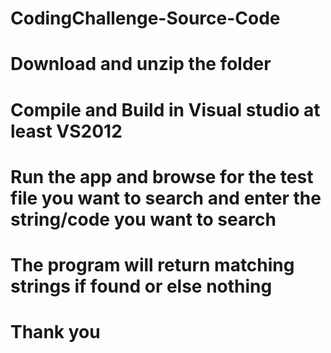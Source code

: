 # CodingChallenge-Source-Code
# Download and unzip the folder
# Compile and Build in Visual studio at least VS2012
# Run the app and browse for the test file you want to search and enter the string/code you want to search 
# The program will return matching strings if found or else nothing
# Thank you
